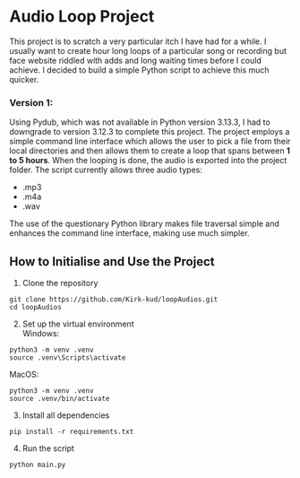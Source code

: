 # **Audio Loop Project**

This project is to scratch a very particular itch I have had for a while. I usually want to create hour long loops of a particular song or recording 
but face website riddled with adds and long waiting times before I could achieve. I decided to build a simple Python script to achieve this much quicker.

### **Version 1:**
Using Pydub, which was not available in Python version 3.13.3, I had to downgrade to version 3.12.3 to complete this project.
The project employs a simple command line interface which allows the user to pick a file from their local directories and
then allows them to create a loop that spans between **1 to 5 hours**. When the looping is done, the audio is exported into the project folder.
The script currently allows three audio types: 
- .mp3
- .m4a
- .wav

The use of the questionary Python library makes file traversal simple and enhances the command line interface, making use much simpler.
 
## How to Initialise and Use the Project
1. Clone the repository
  ```
  git clone https://github.com/Kirk-kud/loopAudios.git
  cd loopAudios
  ```

2. Set up the virtual environment  
  Windows:
  ```
  python3 -m venv .venv
  source .venv\Scripts\activate
  ```

   MacOS:
  ```
  python3 -m venv .venv
  source .venv/bin/activate
  ```

3. Install all dependencies
 ```
 pip install -r requirements.txt
 ```
   
4. Run the script
 ```
 python main.py
 ```

